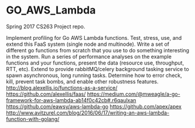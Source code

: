 # GO_AWS_Lambda
Spring 2017 CS263 Project repo.

Implement profiling for Go AWS Lambda functions. Test, stress, use, and extend this FaaS system (single node and multinode). Write a set of different go functions from scratch that you use to do something interesting in the system. Run a series of performance analyses on the example functions and your functions, present the data (resource use, throughput, RTT, etc). Extend to provide rabbitMQ/celery background tasking service to spawn asynchronous, long running tasks. Determine how to error check, kill, prevent task bombs, and enable other robustness features.
http://blog.alexellis.io/functions-as-a-service/
https://github.com/alexellis/faas/
https://medium.com/@mweagle/a-go-framework-for-aws-lambda-ab14f0c42cb#.r6qaulxan
https://github.com/eawsy/aws-lambda-go
https://github.com/apex/apex
http://www.avitzurel.com/blog/2016/06/17/writing-an-aws-lambda-function-with-golang/
